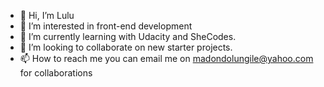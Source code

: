 - 👋 Hi, I’m Lulu
- 👀 I’m interested in front-end development
- 🌱 I’m currently learning with Udacity and SheCodes.
- 💞️ I’m looking to collaborate on new starter projects.
- 📫 How to reach me you can email me on madondolungile@yahoo.com for collaborations

<!---
MadondoL/MadondoL is a ✨ special ✨ repository because its `README.md` (this file) appears on your GitHub profile.
You can click the Preview link to take a look at your changes.
--->
